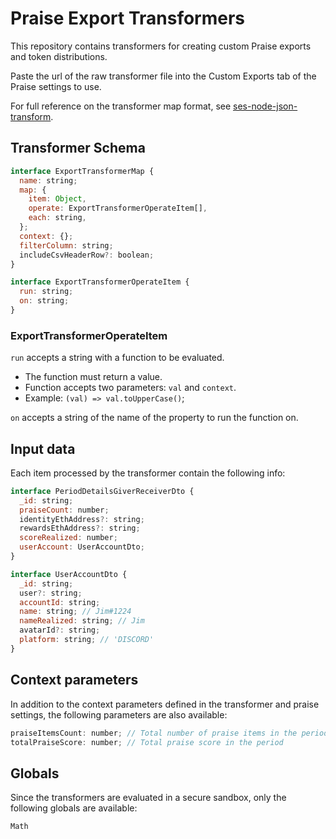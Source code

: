 # Praise Export Transformers

This repository contains transformers for creating custom Praise exports and token distributions.

Paste the url of the raw transformer file into the Custom Exports tab of the Praise settings to use.

For full reference on the transformer map format, see [ses-node-json-transform](https://github.com/kristoferlund/ses-node-json-transform).

## Transformer Schema

```javascript
interface ExportTransformerMap {
  name: string;
  map: {
    item: Object,
    operate: ExportTransformerOperateItem[],
    each: string,
  };
  context: {};
  filterColumn: string;
  includeCsvHeaderRow?: boolean;
}

interface ExportTransformerOperateItem {
  run: string;
  on: string;
}
```

### ExportTransformerOperateItem

`run` accepts a string with a function to be evaluated.

- The function must return a value.
- Function accepts two parameters: `val` and `context`.
- Example: `(val) => val.toUpperCase()`;

`on` accepts a string of the name of the property to run the function on.

## Input data

Each item processed by the transformer contain the following info:

```javascript
interface PeriodDetailsGiverReceiverDto {
  _id: string;
  praiseCount: number;
  identityEthAddress?: string;
  rewardsEthAddress?: string;
  scoreRealized: number;
  userAccount: UserAccountDto;
}

interface UserAccountDto {
  _id: string;
  user?: string;
  accountId: string;
  name: string; // Jim#1224
  nameRealized: string; // Jim
  avatarId?: string;
  platform: string; // 'DISCORD'
}
```

## Context parameters

In addition to the context parameters defined in the transformer and praise settings, the following parameters are also available:

```javascript
praiseItemsCount: number; // Total number of praise items in the period
totalPraiseScore: number; // Total praise score in the period
```

## Globals

Since the transformers are evaluated in a secure sandbox, only the following globals are available:

```
Math
```
